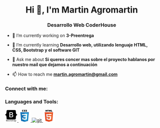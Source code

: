 ﻿<h1 align="center">Hi 👋, I'm Martin Agromartin</h1>
<h3 align="center">Desarrollo Web CoderHouse</h3>

- 🔭 I’m currently working on **3-Preentrega**

- 🌱 I’m currently learning **Desarrollo web, utilizando lenguaje HTML, CSS, Bootstrap y el software GIT**

- 💬 Ask me about **Si queres concer mas sobre el proyecto hablanos por nuestro mail que dejamos a continuación**

- 📫 How to reach me **martin.agromartin@gmail.com**

<h3 align="left">Connect with me:</h3>
<p align="left">
</p>

<h3 align="left">Languages and Tools:</h3>
<p align="left"> <a href="https://getbootstrap.com" target="_blank" rel="noreferrer"> <img src="https://raw.githubusercontent.com/devicons/devicon/master/icons/bootstrap/bootstrap-plain-wordmark.svg" alt="bootstrap" width="40" height="40"/> </a> <a href="https://www.w3schools.com/css/" target="_blank" rel="noreferrer"> <img src="https://raw.githubusercontent.com/devicons/devicon/master/icons/css3/css3-original-wordmark.svg" alt="css3" width="40" height="40"/> </a> <a href="https://git-scm.com/" target="_blank" rel="noreferrer"> <img src="https://www.vectorlogo.zone/logos/git-scm/git-scm-icon.svg" alt="git" width="40" height="40"/> </a> <a href="https://www.w3.org/html/" target="_blank" rel="noreferrer"> <img src="https://raw.githubusercontent.com/devicons/devicon/master/icons/html5/html5-original-wordmark.svg" alt="html5" width="40" height="40"/> </a> </p>

